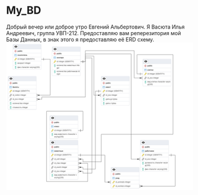 # My_BD

Добрый вечер или доброе утро Евгений Альбертович. Я Васюта Илья Андреевич, группа УВП-212. Предоставляю вам реперезитория мой Базы Данных, в знак этого я предоставляю её ERD схему. ![alt text](Untitled.png)